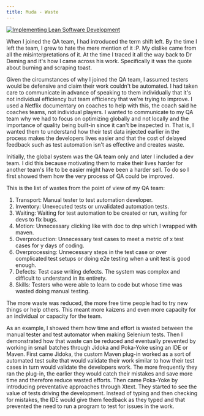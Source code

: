 ```yaml
---
title: Muda - Waste
---
```

<a href="https://learning.oreilly.com/library/view/implementing-lean-software/0321437381/" target="_blank">
    <img src="{{ site.baseurl }}/assets/images/implementinglean.jpeg" alt="Implementing Lean Software Development" title="Implementing Lean Software Development" style="display: block;" />
</a>

When I joined the QA team, I had introduced the term shift left. By the time I left the team, I grew to hate the mere mention of it :P. 
My dislike came from all the misinterpretations of it. 
At the time I traced it all the way back to Dr Deming and it's how I came across his work.
Specifically it was the quote about burning and scraping toast.

Given the circumstances of why I joined the QA team, I assumed testers would be defensive and claim their work couldn't be automated.
I had taken care to communicate in advance of speaking to them individually that it's not individual efficiency but team efficiency that we're trying to improve. 
I used a Netflix documentary on coaches to help with this, the coach said he coaches teams, not individual players.
I wanted to communicate to my QA team why we had to focus on optimizing globally and not locally and the importance of quality being built-in since it can't be inspected in. 
That is, I wanted them to understand how their test data injected earlier in the process makes the developers lives easier and that the cost of delayed feedback such as test automation isn't as effective and creates waste.

Initially, the global system was the QA team only and later I included a dev team.
I did this because motivating them to make their lives harder for another team's life to be easier might have been a harder sell.
To do so I first showed them how the very process of QA could be improved. 

This is the list of wastes from the point of view of my QA team:
1. Transport: Manual tester to test automation developer.
2. Inventory: Unexecuted tests or unvalidated automation tests.
3. Waiting: Waiting for test automation to be created or run, waiting for devs to fix bugs.
4. Motion: Unnecessary clicking like with doc to dnp which I wrapped with maven.
5. Overproduction: Unnecessary test cases to meet a metric of x test cases for y days of coding.
6. Overprocessing: Unnecessary steps in the test case or over complicated test setups or doing e2e testing when a unit test is good enough.
7. Defects: Test case writing defects. The system was complex and difficult to understand in its entirety.
8. Skills: Testers who were able to learn to code but whose time was wasted doing manual testing.

The more waste was reduced, the more free time people had to try new things or help others.
This meant more kaizens and even more capacity for an individual or capacity for the team.

As an example, I showed them how time and effort is wasted between the manual tester and test automator when making Selenium tests.
Then I demonstrated how that waste can be reduced and eventually prevented by working in small batches through Jidoka and Poka-Yoke using an IDE or Maven.
First came Jidoka, the custom Maven plug-in worked as a sort of automated test suite that would validate their work similar to how their test cases in turn would validate the developers work. 
The more frequently they ran the plug-in, the earlier they would catch their mistakes and save more time and therefore reduce wasted efforts.
Then came Poka-Yoke by introducing preventative approaches through Xtext. They started to see the value of tests driving the development.
Instead of typing and then checking for mistakes, the IDE would give them feedback as they typed and that prevented the need to run a program to test for issues in the work.

